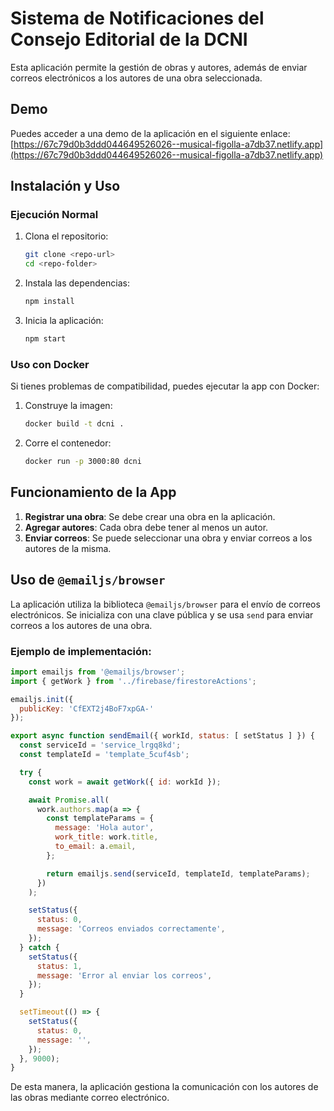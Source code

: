 # Sistema de Notificaciones del Consejo Editorial de la DCNI

Esta aplicación permite la gestión de obras y autores, además de enviar correos electrónicos a los autores de una obra seleccionada.

## Demo
Puedes acceder a una demo de la aplicación en el siguiente enlace:
[https://67c79d0b3ddd044649526026--musical-figolla-a7db37.netlify.app](https://67c79d0b3ddd044649526026--musical-figolla-a7db37.netlify.app)

## Instalación y Uso

### Ejecución Normal
1. Clona el repositorio:
   ```sh
   git clone <repo-url>
   cd <repo-folder>
   ```
2. Instala las dependencias:
   ```sh
   npm install
   ```
3. Inicia la aplicación:
   ```sh
   npm start
   ```

### Uso con Docker
Si tienes problemas de compatibilidad, puedes ejecutar la app con Docker:

1. Construye la imagen:
   ```sh
   docker build -t dcni .
   ```
2. Corre el contenedor:
   ```sh
   docker run -p 3000:80 dcni
   ```

## Funcionamiento de la App

1. **Registrar una obra**: Se debe crear una obra en la aplicación.
2. **Agregar autores**: Cada obra debe tener al menos un autor.
3. **Enviar correos**: Se puede seleccionar una obra y enviar correos a los autores de la misma.

## Uso de `@emailjs/browser`
La aplicación utiliza la biblioteca `@emailjs/browser` para el envío de correos electrónicos. Se inicializa con una clave pública y se usa `send` para enviar correos a los autores de una obra.

### Ejemplo de implementación:
```javascript
import emailjs from '@emailjs/browser';
import { getWork } from '../firebase/firestoreActions';

emailjs.init({
  publicKey: 'CfEXT2j4BoF7xpGA-'
});

export async function sendEmail({ workId, status: [ setStatus ] }) {
  const serviceId = 'service_lrgq8kd';
  const templateId = 'template_5cuf4sb';

  try {
    const work = await getWork({ id: workId });

    await Promise.all(
      work.authors.map(a => {
        const templateParams = {
          message: 'Hola autor',
          work_title: work.title,
          to_email: a.email,
        };

        return emailjs.send(serviceId, templateId, templateParams);
      })
    );

    setStatus({
      status: 0,
      message: 'Correos enviados correctamente',
    });
  } catch {
    setStatus({
      status: 1,
      message: 'Error al enviar los correos',
    });
  }

  setTimeout(() => {
    setStatus({
      status: 0,
      message: '',
    });
  }, 9000);
}
```

De esta manera, la aplicación gestiona la comunicación con los autores de las obras mediante correo electrónico.

